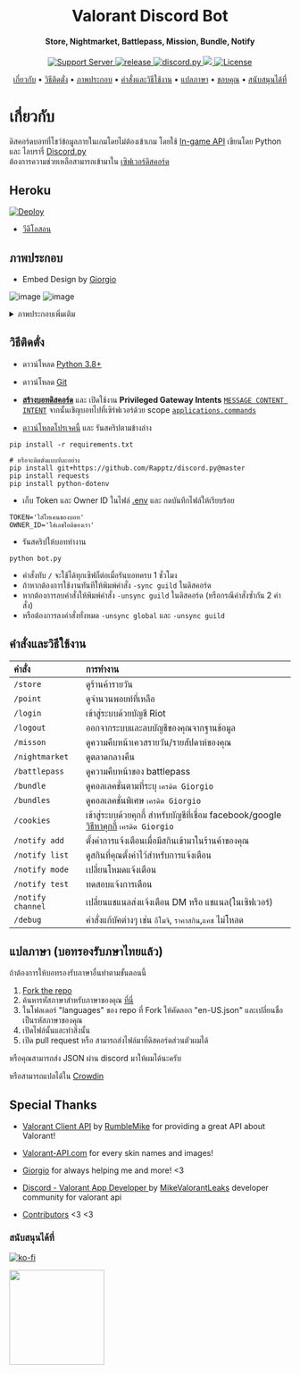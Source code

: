 <h1 align="center">
  <br>
  <a href="https://github.com/staciax/ValorantStoreChecker-discord-bot"></a>
  <br>
  Valorant Discord Bot
  <br>
</h1>

<h4 align="center">Store, Nightmarket, Battlepass, Mission, Bundle, Notify</h4>

<p align="center">
  <a href="https://discord.gg/RaCzsPnfNM">
      <img src="https://discordapp.com/api/guilds/887274968012955679/widget.png" alt="Support Server">
    </a>
  <a href="https://github.com/staciax/ValorantStoreChecker-discord-bot">
     <img src="https://img.shields.io/github/v/release/staciax/ValorantStoreChecker-discord-bot" alt="release">
  </a>
  <a href="https://github.com/Rapptz/discord.py/">
     <img src="https://img.shields.io/badge/discord-py-blue.svg" alt="discord.py">
  </a>
    <a title="Crowdin" target="_blank" href="https://crowdin.com/project/discord-bot-valorant"><img src="https://badges.crowdin.net/discord-bot-valorant/localized.svg">
 </a>
 <a href="https://github.com/staciax/ValorantStoreChecker-discord-bot/blob/master/LICENSE">
     <img src="https://img.shields.io/github/license/staciax/ValorantStoreChecker-discord-bot" alt="License">

</p>

<p align="center">
  <a href="#about">เกี่ยวกับ</a>
  •
  <a href="#installations">วิธีติดตั่ง</a>
  •
  <a href="#screenshot">ภาพประกอบ</a>
  •
  <a href="#usage">คำสั่งและวิธีใช้งาน</a>
  •
  <a href="#translations">แปลภาษา</a>
  •
  <a href="#special-thanks">ขอบคุณ</a>
  •
  <a href="#support-me">สนับสนุนได้ที่</a>
</p>

<!-- Inspired by Red Discord Bot -->
<!-- https://github.com/Cog-Creators/Red-DiscordBot -->

# เกี่ยวกับ
ดิสคอร์ดบอทที่โชว์ข้อมูลภายในเกมโดยไม่ต้องเข้าเกม โดยใช้ [In-game API](https://github.com/HeyM1ke/ValorantClientAPI)
เขียนโดย Python และ ไลบรารี่ [Discord.py](https://github.com/Rapptz/discord.py) <br>
ต้องการความช่วยเหลือสามารถเข้ามาใน [เซิฟเวอร์ดิสคอร์ด](https://discord.gg/RaCzsPnfNM)

## Heroku
[![Deploy](https://www.herokucdn.com/deploy/button.svg)](https://heroku.com/deploy)
- [วีดีโอสอน](https://youtu.be/5ZFsEcDT8e4)

## ภาพประกอบ

* Embed Design by [Giorgio](https://github.com/giorgi-o)

![image](https://i.imgur.com/uF9THEa.png)
![image](https://i.imgur.com/ijjvQV3.png)
<details>
<summary>ภาพประกอบเพิ่มเติม</summary>
<img src="https://i.imgur.com/GhzLBSr.png" alt="battlepass">
<img src="https://i.imgur.com/f0gXUoo.png" alt="nightmarket">
<img src="https://i.imgur.com/Q7q6tUU.png" alt="missions">
<img src="https://i.imgur.com/5jEZt3Z.png" alt="points">
</details>


## วิธีติดตั่ง

* ดาวน์โหลด [Python 3.8+](https://www.python.org/downloads/)

* ดาวน์โหลด [Git](https://git-scm.com/downloads)

* [**สร้างบอทดิสคอร์ด**](https://discord.com/developers/applications) และ เปิดใช้งาน **Privileged Gateway Intents** [`MESSAGE CONTENT INTENT`](https://i.imgur.com/TiiaYR9.png) จากนั้นเชิญบอทไปที่เซิร์ฟเวอร์ด้วย scope [`applications.commands`](https://cdn.discordapp.com/attachments/939097458288496682/950613059150417970/IMG_3279.png)

* [ดาวน์โหลดโปรเจคนี้](https://github.com/staciax/ValorantStoreChecker-discord-bot/archive/refs/heads/master.zip) และ รันสคริปตามข้างล่าง

```
pip install -r requirements.txt
```

```
# หรือจะติดตั่งแบบทีละอย่าง
pip install git+https://github.com/Rapptz/discord.py@master
pip install requests
pip install python-dotenv
```

* เก็บ Token และ Owner ID ในไฟล์  [.env](https://github.com/staciax/ValorantStoreChecker-discord-bot/blob/master/.env) และ กดบันทึกไฟล์ให้เรียบร้อย
```
TOKEN='ใส่โทเคนของบอท'
OWNER_ID='ใส่เลขไอดีของเรา'
```
* รันสคริปให้บอททำงาน
```
python bot.py
```
* คำสั่งทับ `/` จะใช้ได้ทุกเซิฟก็ต่อเมื่อรันบอทครบ 1 ชั่วโมง
* ถ้าหากต้องการใช้งานทันทีให้พิมพ์คำสั่ง `-sync guild` ในดิสคอร์ด
* หากต้องการลบคำสั่งให้พิมพ์คำสั่ง `-unsync guild` ในดิสคอร์ด (หรือกรณีคำสั่งซ้ำกัน 2 คำสั่ง)
* หรือต้องการลงคำสั่งทั่งหมด `-unsync global` และ `-unsync guild`

## คำสั่งและวิธีใช้งาน

| คำสั่ง                       | การทำงาน                                                                                                     |
| :---------------------------- | :--------------------------------------------------------------------------------------------------------- |
| `/store`  | ดูร้านค้ารายวัน |
| `/point`  | ดูจำนวนพอยท์ที่เหลือ |
| `/login`  | เข้าสู่ระบบด้วยบัญชี Riot |
| `/logout`  | ออกจากระบบและลบบัญชีของคุณจากฐานข้อมูล |
| `/misson`  | ดูความคืบหน้าเควสรายวัน/รายสัปดาห์ของคุณ |
| `/nightmarket`  | ดูตลาดกลางคืน |
| `/battlepass`  | ดูความคืบหน้าของ battlepass |
| `/bundle`  | ดูคอลเลคชั่นตามที่ระบุ `เครดิต Giorgio` |
| `/bundles`  | ดูคอลเลคชั่นพิเศษ `เครดิต Giorgio` |
| `/cookies`  | เข้าสู่ระบบด้วยคุกกี้ สำหรับบัญชีที่เชื่อม facebook/google [วิธีหาคุกกี้](https://github.com/giorgi-o/SkinPeek/wiki/How-to-get-your-Riot-cookies) `เครดิต Giorgio` |
| `/notify add`  | ตั้งค่าการแจ้งเตือนเมื่อมีสกินเข้ามาในร้านค้าของคุณ |
| `/notify list`  | ดูสกินที่คุณตั้งค่าไว้สำหรับการแจ้งเตือน |
| `/notify mode`  | เปลี่ยนโหมดแจ้งเตือน |
| `/notify test`  | ทดสอบแจ้งการเตือน |
| `/notify channel`  | เปลี่ยนแชแนลส่งแจ้งเตือน DM หรือ แชแนล(ในเซิฟเวอร์) |
| `/debug`  | คำสั่งแก้บัคต่างๆ เช่น `อีโมจิ`, `ราคาสกิน`,`แคช` ไม่โหลด |

<!-- ## Translations (credit by [giorgio](https://github.com/giorgi-o) -->
## แปลภาษา (บอทรองรับภษาไทยแล้ว)

ถ้าต้องการให้บอทรองรับภาษาอื่นทำตามขั้นตอนนี้

1. [Fork the repo](https://docs.github.com/en/get-started/quickstart/fork-a-repo)
2. ค้นหารหัสภาษาสำหรับภาษาของคุณ [ที่นี่](https://discord.com/developers/docs/reference#locales)
3. ในโฟลเดอร์ "languages" ของ repo ที่ Fork ให้คัดลอก "en-US.json" และเปลี่ยนชื่อเป็นรหัสภาษาของคุณ
4. เปิดไฟล์นั้นและทำสิ่งนั้น
5. เปิด pull request หรือ สามารถส่งไฟล์มาที่ดิสคอร์ดส่วนตัวผมได้

หรือคุณสามารถส่ง JSON ผ่าน discord มาให้ผมได้นะครับ

หรือสามารถแปลได้ใน [Crowdin](https://crowdin.com/project/discord-bot-valorant)

## Special Thanks

- [Valorant Client API](https://github.com/RumbleMike/ValorantClientAPI) by [RumbleMike](https://github.com/RumbleMike)
for providing a great API about Valorant!

- [Valorant-API.com](https://valorant-api.com/)
for every skin names and images!

- [Giorgio](https://github.com/giorgi-o)
for always helping me and more! <3

- [Discord - Valorant App Developer ](https://discord.gg/a9yzrw3KAm) by [MikeValorantLeaks](https://github.com/RumbleMike)
developer community for valorant api

- [Contributors](https://github.com/staciax/ValorantStoreChecker-discord-bot/graphs/contributors) <3 <3

### สนับสนุนได้ที่

[![ko-fi](https://ko-fi.com/img/githubbutton_sm.svg)](https://ko-fi.com/staciax)

<a href="https://tipme.in.th/renlyx">
<img link="https://ko-fi.com/staciax" src="https://static.tipme.in.th/img/logo.f8267020b29b.svg" width="170" />
</a>